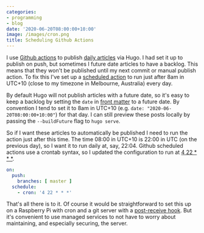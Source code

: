 ```yaml
---
categories:
- programming
- blog
date: '2020-06-20T08:00:00+10:00'
image: /images/cron.png
title: Scheduling Github Actions
---
```


I use [Github actions](/github-actions) to publish [daily articles](/50-daily-articles) via Hugo.
I had set it up to publish on push, but sometimes I future date articles to have a backlog.
This means that they won't be published until my next commit or manual publish action.
To fix this I've set up a [scheduled action](https://help.github.com/en/actions/reference/events-that-trigger-workflows#scheduled-events-schedule) to run just after 8am in UTC+10 (close to my timezone in Melbourne, Australia) every day.

By default Hugo will not publish articles with a future date, so it's easy to keep a backlog by setting the `date` in [front matter](https://gohugo.io/content-management/front-matter/) to a future date.
By convention I tend to set it to 8am in UTC+10 (e.g. `date: "2020-06-20T08:00:00+10:00"`) for that day.
I can still preview these posts locally by passing the `--buildFuture` flag to `hugo serve`.

So if I want these articles to automatically be published I need to run the action just after this time.
The time 08:00 in UTC+10 is 22:00 in UTC (on the previous day), so I want it to run daily at, say, 22:04.
Github scheduled actions use a crontab syntax, so I updated the configuration to run at [4 22 * * *](https://crontab.guru/#4_22_*_*_*).

```yaml
on:
  push:
    branches: [ master ]
  schedule:
    - cron: '4 22 * * *'
```

That's all there is to it.
Of course it would be straightforward to set this up on a Raspberry Pi with cron and a git server with a [post-receive hook](https://www.digitalocean.com/community/tutorials/how-to-use-git-hooks-to-automate-development-and-deployment-tasks).
But it's convenient to use managed services to not have to worry about maintaining, and especially securing, the server.